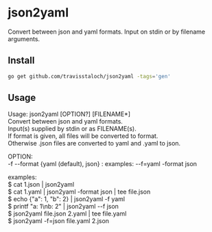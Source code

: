 # json2yaml  
Convert between json and yaml formats.  Input on stdin or by filename arguments.  

## Install
```sh
go get github.com/travisstaloch/json2yaml -tags='gen'
```

## Usage  
Usage: json2yaml [OPTION?] [FILENAME*]  
Convert between json and yaml formats.  
Input(s) supplied by stdin or as FILENAME(s).  
If format is given, all files will be converted to format.  
Otherwise .json files are converted to yaml and .yaml to json.  
  
OPTION:  
	-f --format {yaml (default), json} : examples: --f=yaml -format json  
  
examples:  
  $ cat 1.json | json2yaml  
  $ cat 1.yaml | json2yaml -format json | tee file.json  
  $ echo {"a": 1, "b": 2} | json2yaml -f yaml  
  $ printf "a: 1\\nb: 2" | json2yaml --f json  
  $ json2yaml file.json 2.yaml | tee file.yaml  
  $ json2yaml -f=json file.yaml 2.json  
  
